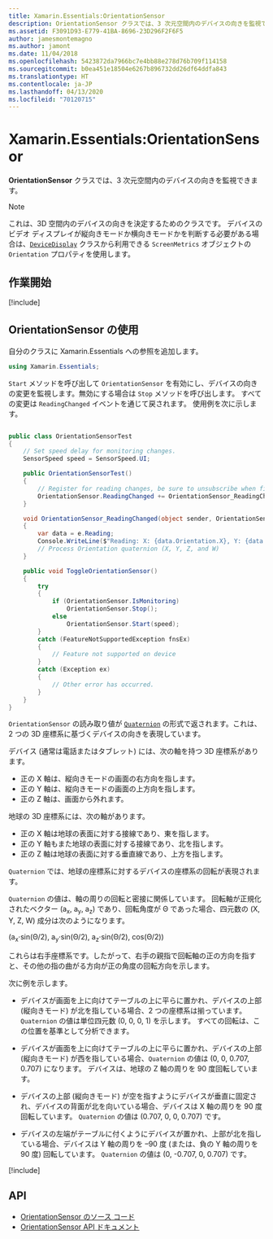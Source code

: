 ```yaml
---
title: Xamarin.Essentials:OrientationSensor
description: OrientationSensor クラスでは、3 次元空間内のデバイスの向きを監視できます。
ms.assetid: F3091D93-E779-41BA-8696-23D296F2F6F5
author: jamesmontemagno
ms.author: jamont
ms.date: 11/04/2018
ms.openlocfilehash: 5423872da7966bc7e4bb88e278d76b709f114158
ms.sourcegitcommit: b0ea451e18504e6267b896732dd26df64ddfa843
ms.translationtype: HT
ms.contentlocale: ja-JP
ms.lasthandoff: 04/13/2020
ms.locfileid: "70120715"
---
```

# <a name="xamarinessentials-orientationsensor"></a>Xamarin.Essentials:OrientationSensor

**OrientationSensor** クラスでは、3 次元空間内のデバイスの向きを監視できます。

> [!NOTE]
> これは、3D 空間内のデバイスの向きを決定するためのクラスです。 デバイスのビデオ ディスプレイが縦向きモードか横向きモードかを判断する必要がある場合は、[`DeviceDisplay`](device-display.md) クラスから利用できる `ScreenMetrics` オブジェクトの `Orientation` プロパティを使用します。

## <a name="get-started"></a>作業開始

[!include[](~/essentials/includes/get-started.md)]

## <a name="using-orientationsensor"></a>OrientationSensor の使用

自分のクラスに Xamarin.Essentials への参照を追加します。

```csharp
using Xamarin.Essentials;
```

`Start` メソッドを呼び出して `OrientationSensor` を有効にし、デバイスの向きの変更を監視します。無効にする場合は `Stop` メソッドを呼び出します。 すべての変更は `ReadingChanged` イベントを通じて戻されます。 使用例を次に示します。

```csharp

public class OrientationSensorTest
{
    // Set speed delay for monitoring changes.
    SensorSpeed speed = SensorSpeed.UI;

    public OrientationSensorTest()
    {
        // Register for reading changes, be sure to unsubscribe when finished
        OrientationSensor.ReadingChanged += OrientationSensor_ReadingChanged;
    }

    void OrientationSensor_ReadingChanged(object sender, OrientationSensorChangedEventArgs e)
    {
        var data = e.Reading;
        Console.WriteLine($"Reading: X: {data.Orientation.X}, Y: {data.Orientation.Y}, Z: {data.Orientation.Z}, W: {data.Orientation.W}");
        // Process Orientation quaternion (X, Y, Z, and W)
    }

    public void ToggleOrientationSensor()
    {
        try
        {
            if (OrientationSensor.IsMonitoring)
                OrientationSensor.Stop();
            else
                OrientationSensor.Start(speed);
        }
        catch (FeatureNotSupportedException fnsEx)
        {
            // Feature not supported on device
        }
        catch (Exception ex)
        {
            // Other error has occurred.
        }
    }
}
```

`OrientationSensor` の読み取り値が [`Quaternion`](xref:System.Numerics.Quaternion) の形式で返されます。これは、2 つの 3D 座標系に基づくデバイスの向きを表現しています。

デバイス (通常は電話またはタブレット) には、次の軸を持つ 3D 座標系があります。

- 正の X 軸は、縦向きモードの画面の右方向を指します。
- 正の Y 軸は、縦向きモードの画面の上方向を指します。
- 正の Z 軸は、画面から外れます。

地球の 3D 座標系には、次の軸があります。

- 正の X 軸は地球の表面に対する接線であり、東を指します。
- 正の Y 軸もまた地球の表面に対する接線であり、北を指します。
- 正の Z 軸は地球の表面に対する垂直線であり、上方を指します。

`Quaternion` では、地球の座標系に対するデバイスの座標系の回転が表現されます。

`Quaternion` の値は、軸の周りの回転と密接に関係しています。 回転軸が正規化されたベクター (a<sub>x</sub>, a<sub>y</sub>, a<sub>z</sub>) であり、回転角度が Θ であった場合、四元数の (X, Y, Z, W) 成分は次のようになります。

(a<sub>x</sub>·sin(Θ/2), a<sub>y</sub>·sin(Θ/2), a<sub>z</sub>·sin(Θ/2), cos(Θ/2))

これらは右手座標系です。したがって、右手の親指で回転軸の正の方向を指すと、その他の指の曲がる方向が正の角度の回転方向を示します。

次に例を示します。

- デバイスが画面を上に向けてテーブルの上に平らに置かれ、デバイスの上部 (縦向きモード) が北を指している場合、2 つの座標系は揃っています。 `Quaternion` の値は単位四元数 (0, 0, 0, 1) を示します。 すべての回転は、この位置を基準として分析できます。

- デバイスが画面を上に向けてテーブルの上に平らに置かれ、デバイスの上部 (縦向きモード) が西を指している場合、`Quaternion` の値は (0, 0, 0.707, 0.707) になります。 デバイスは、地球の Z 軸の周りを 90 度回転しています。

- デバイスの上部 (縦向きモード) が空を指すようにデバイスが垂直に固定され、デバイスの背面が北を向いている場合、デバイスは X 軸の周りを 90 度回転しています。 `Quaternion` の値は (0.707, 0, 0, 0.707) です。

- デバイスの左端がテーブルに付くようにデバイスが置かれ、上部が北を指している場合、デバイスは Y 軸の周りを &ndash;90 度 (または、負の Y 軸の周りを 90 度) 回転しています。 `Quaternion` の値は (0, -0.707, 0, 0.707) です。

[!include[](~/essentials/includes/sensor-speed.md)]

## <a name="api"></a>API

- [OrientationSensor のソース コード](https://github.com/xamarin/Essentials/tree/master/Xamarin.Essentials/OrientationSensor)
- [OrientationSensor API ドキュメント](xref:Xamarin.Essentials.OrientationSensor)
